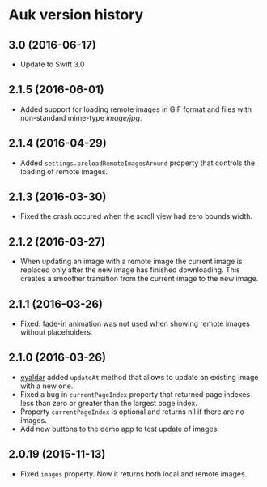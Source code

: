 # Auk version history

## 3.0 (2016-06-17)

* Update to Swift 3.0

## 2.1.5 (2016-06-01)

* Added support for loading remote images in GIF format and files with non-standard mime-type *image/jpg*.

## 2.1.4 (2016-04-29)

* Added `settings.preloadRemoteImagesAround` property that controls the loading of remote images.

## 2.1.3 (2016-03-30)

* Fixed the crash occured when the scroll view had zero bounds width.

## 2.1.2 (2016-03-27)

* When updating an image with a remote image the current image is replaced only after the new image has finished downloading. This creates a smoother transition from the current image to the new image.

## 2.1.1 (2016-03-26)

* Fixed: fade-in animation was not used when showing remote images without placeholders.

## 2.1.0 (2016-03-26)

* [eyaldar](https://github.com/eyaldar) added `updateAt` method that allows to update an existing image with a new one.
* Fixed a bug in `currentPageIndex` property that returned page indexes less than zero or greater than the largest page index.
* Property `currentPageIndex` is optional and returns nil if there are no images.
* Add new buttons to the demo app to test update of images.

## 2.0.19 (2015-11-13)

* Fixed `images` property. Now it returns both local and remote images.